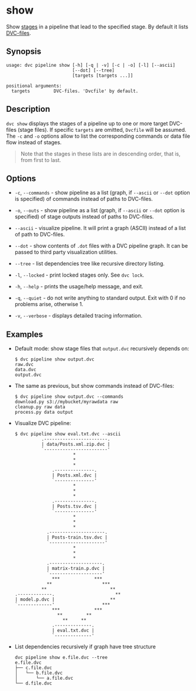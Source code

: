 # show

Show [stages](/doc/commands-reference/run) in a pipeline that lead to the
specified stage. By default it lists
[DVC-files](/doc/user-guide/dvc-file-format).

## Synopsis

```usage
usage: dvc pipeline show [-h] [-q | -v] [-c | -o] [-l] [--ascii]
                         [--dot] [--tree]
                         [targets [targets ...]]

positional arguments:
  targets         DVC-files. 'Dvcfile' by default.
```

## Description

`dvc show` displays the stages of a pipeline up to one or more target DVC-files
(stage files). If specific `targets` are omitted, `Dvcfile` will be assumed. The
`-c` and `-o` options allow to list the corresponding commands or data file flow
instead of stages.

> Note that the stages in these lists are in descending order, that is, from
> first to last.

## Options

- `-c`, `--commands` - show pipeline as a list (graph, if `--ascii` or `--dot`
  option is specified) of commands instead of paths to DVC-files.

- `-o`, `--outs` - show pipeline as a list (graph, if `--ascii` or `--dot`
  option is specified) of stage outputs instead of paths to DVC-files.

- `--ascii` - visualize pipeline. It will print a graph (ASCII) instead of a
  list of path to DVC-files.

- `--dot` - show contents of `.dot` files with a DVC pipeline graph. It can be
  passed to third party visualization utilities.

- `--tree` - list dependencies tree like recursive directory listing.

- `-l`, `--locked` - print locked stages only. See `dvc lock`.

- `-h`, `--help` - prints the usage/help message, and exit.

- `-q`, `--quiet` - do not write anything to standard output. Exit with 0 if no
  problems arise, otherwise 1.

- `-v`, `--verbose` - displays detailed tracing information.

## Examples

- Default mode: show stage files that `output.dvc` recursively depends on:

  ```dvc
  $ dvc pipeline show output.dvc
  raw.dvc
  data.dvc
  output.dvc
  ```

- The same as previous, but show commands instead of DVC-files:

  ```dvc
  $ dvc pipeline show output.dvc --commands
  download.py s3://mybucket/myrawdata raw
  cleanup.py raw data
  process.py data output
  ```

- Visualize DVC pipeline:

  ```dvc
  $ dvc pipeline show eval.txt.dvc --ascii
            .------------------------.
            | data/Posts.xml.zip.dvc |
            `------------------------'
                        *
                        *
                        *
                .---------------.
                | Posts.xml.dvc |
                `---------------'
                        *
                        *
                        *
                .---------------.
                | Posts.tsv.dvc |
                `---------------'
                        *
                        *
                        *
              .---------------------.
              | Posts-train.tsv.dvc |
              `---------------------'
                        *
                        *
                        *
              .--------------------.
              | matrix-train.p.dvc |
              `--------------------'
                ***             ***
              **                   ***
            **                        **
  .-------------.                       **
  | model.p.dvc |                     **
  `-------------'                  ***
                ***             ***
                  **         **
                    **     **
                .--------------.
                | eval.txt.dvc |
                `--------------'
  ```

- List dependencies recursively if graph have tree structure

  ```dvc
  dvc pipeline show e.file.dvc --tree
  e.file.dvc
  ├── c.file.dvc
  │   └── b.file.dvc
  │       └── a.file.dvc
  └── d.file.dvc
  ```
